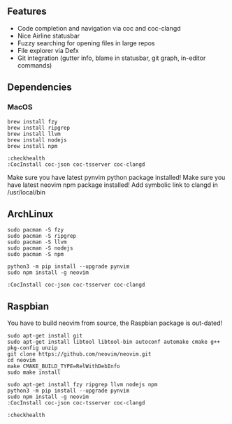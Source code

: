 ## Features

- Code completion and navigation via coc and coc-clangd
- Nice Airline statusbar
- Fuzzy searching for opening files in large repos
- File explorer via Defx
- Git integration (gutter info, blame in statusbar, git graph, in-editor commands)

## Dependencies

### MacOS
    brew install fzy
    brew install ripgrep
    brew install llvm
    brew install nodejs
    brew install npm

    :checkhealth
    :CocInstall coc-json coc-tsserver coc-clangd

Make sure you have latest pynvim python package installed!
Make sure you have latest neovim npm package installed!
Add symbolic link to clangd in /usr/local/bin

## ArchLinux
    sudo pacman -S fzy
    sudo pacman -S ripgrep
    sudo pacman -S llvm
    sudo pacman -S nodejs
    sudo pacman -S npm

    python3 -m pip install --upgrade pynvim
    sudo npm install -g neovim

    :CocInstall coc-json coc-tsserver coc-clangd

## Raspbian
You have to build neovim from source, the Raspbian package is out-dated!

    sudo apt-get install git
    sudo apt-get install libtool libtool-bin autoconf automake cmake g++ pkg-config unzip
    git clone https://github.com/neovim/neovim.git
    cd neovim
    make CMAKE_BUILD_TYPE=RelWithDebInfo
    sudo make install

    sudo apt-get install fzy ripgrep llvm nodejs npm
    python3 -m pip install --upgrade pynvim
    sudo npm install -g neovim
    :CocInstall coc-json coc-tsserver coc-clangd

    :checkhealth
